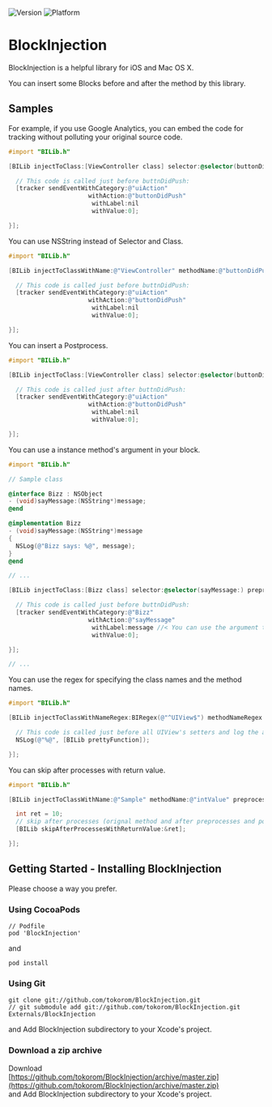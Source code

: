 ![Version](http://cocoapod-badges.herokuapp.com/v/BlockInjection/badge.png)
![Platform](http://cocoapod-badges.herokuapp.com/p/BlockInjection/badge.png)

# BlockInjection

BlockInjection is a helpful library for iOS and Mac OS X.

You can insert some Blocks before and after the method by this library.

## Samples

For example, if you use Google Analytics,
you can embed the code for tracking without polluting your original source code.

``` objective-c
#import "BILib.h"

[BILib injectToClass:[ViewController class] selector:@selector(buttonDidPush:) preprocess:^{

  // This code is called just before buttnDidPush:
  [tracker sendEventWithCategory:@"uiAction"
                      withAction:@"buttonDidPush"
                       withLabel:nil
                       withValue:0];

}];
```

You can use NSString instead of Selector and Class.

``` objective-c
#import "BILib.h"

[BILib injectToClassWithName:@"ViewController" methodName:@"buttonDidPush:" preprocess:^{

  // This code is called just before buttnDidPush:
  [tracker sendEventWithCategory:@"uiAction"
                      withAction:@"buttonDidPush"
                       withLabel:nil
                       withValue:0];

}];
```

You can insert a Postprocess.

``` objective-c
#import "BILib.h"

[BILib injectToClass:[ViewController class] selector:@selector(buttonDidPush:) postprocess:^{

  // This code is called just after buttnDidPush:
  [tracker sendEventWithCategory:@"uiAction"
                      withAction:@"buttonDidPush"
                       withLabel:nil
                       withValue:0];

}];
```

You can use a instance method's argument in your block.

``` objective-c
#import "BILib.h"

// Sample class

@interface Bizz : NSObject
- (void)sayMessage:(NSString*)message;
@end 

@implementation Bizz
- (void)sayMessage:(NSString*)message
{
  NSLog(@"Bizz says: %@", message);
}
@end 

// ...

[BILib injectToClass:[Bizz class] selector:@selector(sayMessage:) preprocess:^(Bizz* bizz, NSString* message){

  // This code is called just before buttnDidPush:
  [tracker sendEventWithCategory:@"Bizz"
                      withAction:@"sayMessage"
                       withLabel:message //< You can use the argument that is passed to sayMessage:
                       withValue:0];

}];

// ...
```

You can use the regex for specifying the class names and the method names.

``` objective-c
#import "BILib.h"

[BILib injectToClassWithNameRegex:BIRegex(@"^UIView$") methodNameRegex:BIRegex(@"^set.*$") preprocess:^{

  // This code is called just before all UIView's setters and log the actual method name
  NSLog(@"%@", [BILib prettyFunction]);

}];
```

You can skip after processes with return value.

``` objective-c
#import "BILib.h"

[BILib injectToClassWithName:@"Sample" methodName:@"intValue" preprocess:^{

  int ret = 10;
  // skip after processes (orignal method and after preprocesses and postprocesses)
  [BILib skipAfterProcessesWithReturnValue:&ret];

}];

```

## Getting Started - Installing BlockInjection

Please choose a way you prefer.

### Using CocoaPods

```
// Podfile
pod 'BlockInjection'
```
and
```
pod install
```

### Using Git

```
git clone git://github.com/tokorom/BlockInjection.git
// git submodule add git://github.com/tokorom/BlockInjection.git Externals/BlockInjection
```
and Add BlockInjection subdirectory to your Xcode's project.

### Download a zip archive

Download  
[https://github.com/tokorom/BlockInjection/archive/master.zip](https://github.com/tokorom/BlockInjection/archive/master.zip)  
and Add BlockInjection subdirectory to your Xcode's project.

